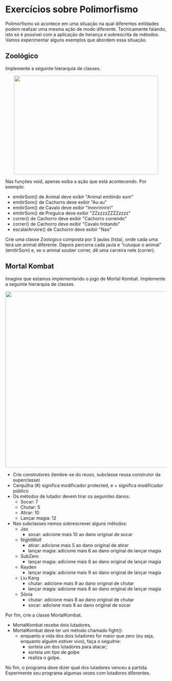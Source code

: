 # Exercícios sobre Polimorfismo

Polimorfismo só acontece em uma situação na qual diferentes entidades podem realizar uma mesma ação de modo diferente.
Tecnicamente falando, isto só é possível com a aplicação de herança e sobrescrita de métodos.
Vamos experimentar alguns exemplos que abordem essa situação.

## Zoológico

Implemente a seguinte hierarquia de classes. 

<p align="center">
  <img src="https://github.com/eduardolfalcao/POO-Unifacisa/blob/master/conteudo/imgs/uml-polimorfismo-animais.png" width="450" height="308"/>
</p>

Nas funções void, apenas exiba a ação que está acontecendo. 
Por exemplo: 
- emitirSom() de Animal deve exibir "Animal emitindo som"
- emitirSom() de Cachorro deve exibir "Au au"
- emitirSom() de Cavalo deve exibir "Innnririririri"
- emitirSom() de Preguica deve exibir "ZZzzzzZZZZzzzz"
- correr() de Cachorro deve exibir "Cachorro correndo"
- correr() de Cachorro deve exibir "Cavalo trotando"
- escalarArvore() de Cachorro deve exibir "Nao"

Crie uma classe Zoologico composta por 5 jaulas (lista), onde cada uma terá um animal diferente. 
Depois percorra cada jaula e “cutuque o animal” (emitirSom) e, se o animal souber correr, dê uma carreira nele (correr). 

## Mortal Kombat

Imagine que estamos implementando o jogo de Mortal Kombat.
Implemente a seguinte hierarquia de classes. 

<p align="center">
  <img src="https://github.com/eduardolfalcao/POO-Unifacisa/blob/master/conteudo/imgs/mk.png"/ width="550" height="550">
</p>

- Crie construtores (lembre-se do reuso, subclasse reusa construtor da superclasse)
- Cerquilha (#) significa modificador protected, e + significa modificador público
- Os métodos de lutador devem tirar os seguintes danos:
    - Socar: 7
    - Chutar: 5
    - Atirar: 10
    - Lançar magia: 12
- Nas subclasses iremos sobrescrever alguns métodos:
    - Jax
        - socar: adicione mais 10 ao dano original de socar
    - NightWolf
        - atirar: adicione mais 5 ao dano original de atirar
        - lançar magia: adicione mais 6 ao dano original de lançar magia
    - SubZero
        - lançar magia: adicione mais 8 ao dano original de lançar magia
    - Rayden
        - lançar magia: adicione mais 9 ao dano original de lançar magia
    - Liu Kang
        - chutar: adicione mais 9 ao dano original de chutar
        - lançar magia: adicione mais 8 ao dano original de lançar magia
    - Sônia
        - chutar: adicione mais 8 ao dano original de chutar
        - socar: adicione mais 8 ao dano original de socar
        
Por fim, crie a classe MortalKombat.
- MortalKombat recebe dois lutadores.
- MortalKombat deve ter um método chamado fight():
    - enquanto a vida dos dois lutadores for maior que zero (ou seja, enquanto alguém estiver vivo), faça o seguitne:
        - sorteia um dos lutadores para atacar;
        - sorteia um tipo de golpe
        - realiza o golpe.

No fim, o programa deve dizer qual dos lutadores venceu a partida.
Experimente seu programa algumas vezes com lutadores diferentes.


